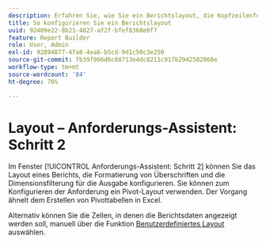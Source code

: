```yaml
---
description: Erfahren Sie, wie Sie ein Berichtslayout, die Kopfzeilenformatierung und die Dimensionsfilterung für die Ausgabe konfigurieren.
title: So konfigurieren Sie ein Berichtslayout
uuid: 92409e22-8b21-4827-af2f-bfef8368e0f7
feature: Report Builder
role: User, Admin
exl-id: 92894877-4fa8-4ea6-b5cd-9d1c50c3e250
source-git-commit: fb39f906d6c08713e4dc8211c917b2942502868e
workflow-type: tm+mt
source-wordcount: '84'
ht-degree: 76%

---
```


# Layout – Anforderungs-Assistent: Schritt 2

Im Fenster [!UICONTROL Anforderungs-Assistent: Schritt 2] können Sie das Layout eines Berichts, die Formatierung von Überschriften und die Dimensionsfilterung für die Ausgabe konfigurieren. Sie können zum Konfigurieren der Anforderung ein Pivot-Layout verwenden. Der Vorgang ähnelt dem Erstellen von Pivottabellen in Excel.

Alternativ können Sie die Zellen, in denen die Berichtsdaten angezeigt werden soll, manuell über die Funktion [Benutzerdefiniertes Layout](/help/analyze/report-builder/layout/configure-the-custom-layout.md) auswählen.
